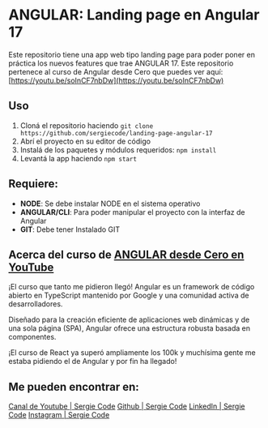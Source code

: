 
# ANGULAR: Landing page en Angular 17

Este repositorio tiene una app web tipo landing page para poder poner en práctica los nuevos features que trae ANGULAR 17. Este repositorio pertenece al curso de Angular desde Cero que puedes ver aquí:  [https://youtu.be/soInCF7nbDw](https://youtu.be/soInCF7nbDw)

## Uso

1.  Cloná el repositorio haciendo `git clone https://github.com/sergiecode/landing-page-angular-17`
2.  Abrí el proyecto en su editor de código
3.  Instalá de los paquetes y módulos requeridos: `npm install`
6. Levantá la app haciendo `npm start`

## Requiere:

-   **NODE**: Se debe instalar NODE en el sistema operativo
-   **ANGULAR/CLI**: Para poder manipular el proyecto con la interfaz de Angular
-   **GIT**: Debe tener Instalado GIT

## Acerca del curso de  [ANGULAR desde Cero en YouTube](https://youtu.be/soInCF7nbDw)
¡El curso que tanto me pidieron llegó! Angular es un framework de código abierto en TypeScript mantenido por Google y una comunidad activa de desarrolladores. 

Diseñado para la creación eficiente de aplicaciones web dinámicas y de una sola página (SPA), Angular ofrece una estructura robusta basada en componentes. 

¡El curso de React ya superó ampliamente los 100k y muchísima gente me estaba pidiendo el de Angular y por fin ha llegado!

## Me pueden encontrar en: 

[Canal de Youtube | Sergie Code](https://www.youtube.com/@SergieCode)
[Github | Sergie Code](https://github.com/sergiecode)
[LinkedIn | Sergie Code](https://www.linkedin.com/in/sergiecode/)
[Instagram | Sergie Code](https://www.instagram.com/sergiecode)

